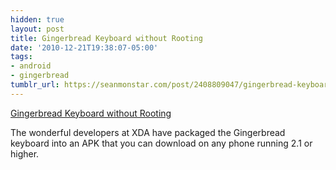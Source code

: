 ```yaml
---
hidden: true
layout: post
title: Gingerbread Keyboard without Rooting
date: '2010-12-21T19:38:07-05:00'
tags:
- android
- gingerbread
tumblr_url: https://seanmonstar.com/post/2408809047/gingerbread-keyboard-without-rooting
---
```

[Gingerbread Keyboard without Rooting](http://forum.xda-developers.com/showthread.php?t=875202)  

The wonderful developers at XDA have packaged the Gingerbread keyboard into an APK that you can download on any phone running 2.1 or higher.

